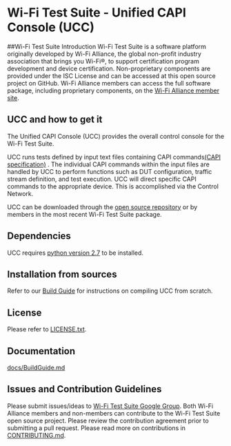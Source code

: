 # **Wi-Fi Test Suite - Unified CAPI Console (UCC)**

##Wi-Fi Test Suite Introduction
Wi-Fi Test Suite is a software platform originally developed by Wi-Fi Alliance, the global non-profit industry association that brings you Wi-Fi&reg;, to support certification program development and device certification. Non-proprietary components are provided under the ISC License and can be accessed at this open source project on GitHub. Wi-Fi Alliance members can access the full software package, including proprietary components, on the [Wi-Fi Alliance member site](https://www.wi-fi.org/members/certification-testing/sigma).

## UCC and how to get it
The Unified CAPI Console (UCC) provides the overall control console for the Wi-Fi Test Suite.

UCC runs tests defined by input text files containing CAPI commands[(CAPI specification)](http://www.wi-fi.org/file/wi-fi-test-suite-control-api-specification-v831) . The individual CAPI commands within the input files are handled by UCC to perform functions such as DUT configuration, traffic stream definition, and test execution. UCC will direct specific CAPI commands to the appropriate device. This is accomplished via the Control Network.

UCC can be downloaded through the [open source repository](https://github.com/Wi-FiTestSuite/Wi-FiTestSuite.git) or by members in the most recent Wi-Fi Test Suite package.

## Dependencies
UCC requires [python version 2.7](https://www.python.org/download/releases/2.7/) to be installed.

## Installation from sources
Refer to our [Build Guide]() for instructions on compiling UCC from scratch.

## License
Please refer to [LICENSE.txt](https://github.com/Wi-FiTestSuite/Wi-FiTestSuite/blob/master/LICENSE.txt).

## Documentation
[docs/BuildGuide.md]()

## Issues and Contribution Guidelines
Please submit issues/ideas to [Wi-Fi Test Suite Google Group](https://groups.google.com/d/forum/wi-fitestsuite).
Both Wi-Fi Alliance members and non-members can contribute to the Wi-Fi Test Suite open source project. Please review the contribution agreement prior to submitting a pull request.
Please read more on contributions in [CONTRIBUTING.md](https://github.com/Wi-FiTestSuite/Wi-FiTestSuite/blob/master/CONTRIBUTING.md).
